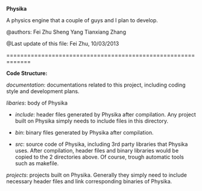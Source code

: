 **Physika**

A physics engine that a couple of guys and I plan to develop.

@authors:
Fei Zhu
Sheng Yang
Tianxiang Zhang

@Last update of this file:
Fei Zhu, 10/03/2013

=============================================================

**Code Structure:**

*documentation*: documentations related to this project, including coding style and development plans.

*libaries*: body of Physika

- *include*: header files generated by Physika after compilation. Any project built on Physika simply needs to include files in this directory.
	
- *bin*: binary files generated by Physika after compilation.
	
- *src*: source code of Physika, including 3rd party libraries that Physika uses. After compilation, header files and binary libraries would be copied to the 2 directories above. Of course, trough automatic tools such as makefile.

*projects*: projects built on Physika. Generally they simply need to include necessary header files and link corresponding binaries of Physika.
